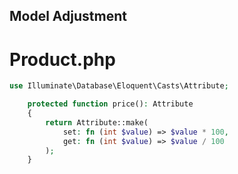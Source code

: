 ## Model Adjustment
# Product.php
```php
use Illuminate\Database\Eloquent\Casts\Attribute;

    protected function price(): Attribute
    {
        return Attribute::make(
            set: fn (int $value) => $value * 100,
            get: fn (int $value) => $value / 100
        );
    }
```